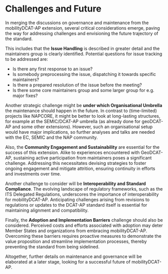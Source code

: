 # Challenges and Future

In merging the discussions on governance and maintenance from the mobilityDCAT-AP extension, several critical considerations emerge, paving the way for addressing challenges and envisioning the future trajectory of the standard.

This includes that the **Issue Handling** is described in greater detail and the maintainers group is clearly identified.
Potential questions for issue tracking to be addressed are:

- Is there any first response to an issue?
- Is somebody preprocessing the issue, dispatching it towards specific maintainers?
- Is there a prepared resolution of the issue before the meeting?
- Is there some core maintainers group and some larger group for e.g. major fixes?

Another strategic challenge might be **under which Organisational Umbrella** the maintenance should happen in the future.
In contrast to (time-limited) projects like NAPCORE, it might be better to look at long-lasting structures, for example at the SEMIC/DCAT-AP umbrella (as already done for geoDCAT-AP and some other extensions).
However, such an organisational setup would have major implications, so further analyses and talks are needed with the EC, SEMIC and the NAP community.

Also, the **Community Engagement and Sustainability** are essential for the success of this extension.
Alike to experiences encountered with GeoDCAT-AP, sustaining active participation from maintainers poses a significant challenge.
Addressing this necessitates devising strategies to foster ongoing engagement and mitigate attrition, ensuring continuity in efforts and investments over time.

Another challenge to consider will be **Interoperability and Standard Compliance**.
The evolving landscape of regulatory frameworks, such as the ITS Delegated Regulations, underscores the importance of interoperability for mobilityDCAT-AP.
Anticipating challenges arising from revisions to regulations or updates to the DCAT-AP standard itself is essential for maintaining alignment and compatibility.

Finally, the **Adoption and Implementation Barriers** challenge should also be considered.
Perceived costs and efforts associated with adoption may deter Member States and organizations from embracing mobilityDCAT-AP.
Overcoming these barriers requires proactive measures to demonstrate the value proposition and streamline implementation processes, thereby preventing the standard from being sidelined.

Altogether, further details on maintenance and governance will be elaborated at a later stage, looking for a successful future of mobilityDCAT-AP.
